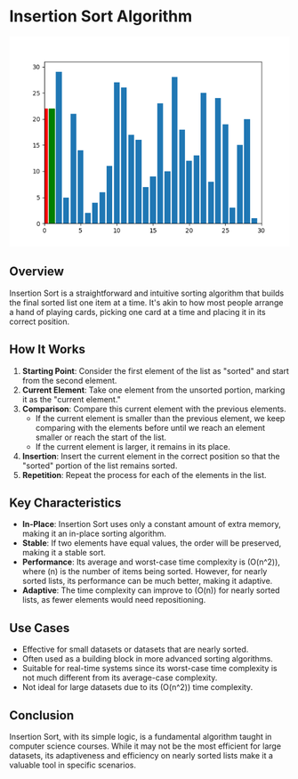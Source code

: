 # Insertion Sort Algorithm

![](InsertionSort.gif)

## Overview

Insertion Sort is a straightforward and intuitive sorting algorithm that builds the final sorted list one item at a time. It's akin to how most people arrange a hand of playing cards, picking one card at a time and placing it in its correct position.

## How It Works

1. **Starting Point**: Consider the first element of the list as "sorted" and start from the second element.
2. **Current Element**: Take one element from the unsorted portion, marking it as the "current element."
3. **Comparison**: Compare this current element with the previous elements.
   - If the current element is smaller than the previous element, we keep comparing with the elements before until we reach an element smaller or reach the start of the list.
   - If the current element is larger, it remains in its place.
4. **Insertion**: Insert the current element in the correct position so that the "sorted" portion of the list remains sorted.
5. **Repetition**: Repeat the process for each of the elements in the list.

## Key Characteristics

- **In-Place**: Insertion Sort uses only a constant amount of extra memory, making it an in-place sorting algorithm.
- **Stable**: If two elements have equal values, the order will be preserved, making it a stable sort.
- **Performance**: Its average and worst-case time complexity is \(O(n^2)\), where \(n\) is the number of items being sorted. However, for nearly sorted lists, its performance can be much better, making it adaptive.
- **Adaptive**: The time complexity can improve to \(O(n)\) for nearly sorted lists, as fewer elements would need repositioning.

## Use Cases

- Effective for small datasets or datasets that are nearly sorted.
- Often used as a building block in more advanced sorting algorithms.
- Suitable for real-time systems since its worst-case time complexity is not much different from its average-case complexity.
- Not ideal for large datasets due to its \(O(n^2)\) time complexity.

## Conclusion

Insertion Sort, with its simple logic, is a fundamental algorithm taught in computer science courses. While it may not be the most efficient for large datasets, its adaptiveness and efficiency on nearly sorted lists make it a valuable tool in specific scenarios.
